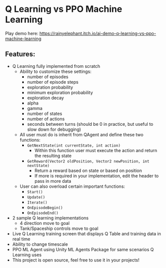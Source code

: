 # Q Learning vs PPO Machine Learning
Play demo here: https://rainyelephant.itch.io/ai-demo-q-learning-vs-ppo-machine-learning

## Features:
- Q Learning fully implemented from scratch
  - Ability to customize these settings:
    - number of episodes
    - number of episode steps
    - exploration probability
    - minimum exploration probability
    - exploration decay
    - alpha
    - gamma
    - number of states
    - number of actions
    - seconds between turns (should be 0 in practice, but useful to slow down for debugging)
  - All user must do is inherit from QAgent and define these two functions:
    - `GetNextState(int currentState, int action)`
      - Within this function user must execute the action and return the resulting state
    - `GetReward(Vector2 oldPosition, Vector2 newPosition, int nextState)`
      - Return a reward based on state or based on position
      - If more is required in your implementation, edit the header to pass in more data
  - User can also overload certain important functions:
    - `Start()`
    - `Update()`
    - `Iterate()`
    - `OnEpisodeBegin()`
    - `OnEpisodeEnd()`
- 2 sample Q learning implementations
  - 4 direction move to goal
  - Tank/Spaceship controls move to goal
- Live Q Learning training screen that displays Q Table and training data in real time
- Ability to change timescale
- PPO ML Agent using Unity ML Agents Package for same scenarios Q Learning uses
- This project is open source, feel free to use it in your projects!
    
